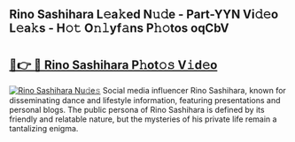 ## Rino Sashihara L𝚎a𝚔ed N𝚞𝚍e - Part-YYN Vi𝚍𝚎o L𝚎a𝚔s - H𝚘𝚝 O𝚗𝚕yf𝚊ns P𝚑𝚘tos oqCbV

# <h2><a href="http://kfeju9.oniu.top/?m=Rino+Sashihara">🔗👉 🔴 Rino Sashihara P𝚑ot𝚘𝚜 V𝚒d𝚎o</a></h2>

[![Rino Sashihara Nu𝚍e𝚜](https://i.imgur.com/0qMVB7G.gif)](http://kfeju9.oniu.top/?m=Rino+Sashihara)
Social media influencer Rino Sashihara, known for disseminating dance and lifestyle information, featuring presentations and personal blogs. The public persona of Rino Sashihara is defined by its friendly and relatable nature, but the mysteries of his private life remain a tantalizing enigma.  
